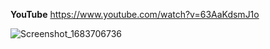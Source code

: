 **YouTube**
https://www.youtube.com/watch?v=63AaKdsmJ1o

![Screenshot_1683706736](https://github.com/ahmet-emir-cetin/flutter-custom-drawer/assets/119484446/3fd907d3-d6f7-4c15-b2c1-794d209c5c84)
